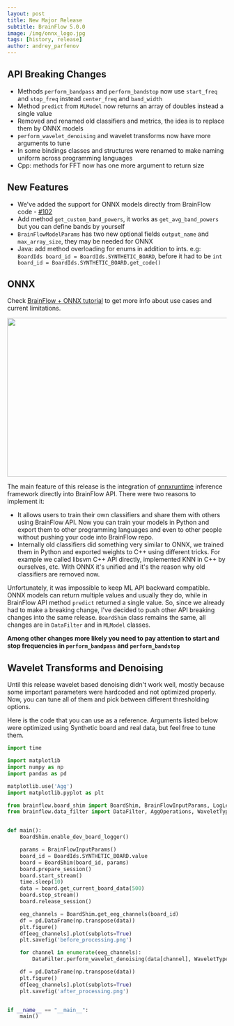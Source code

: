```yaml
---
layout: post
title: New Major Release
subtitle: BrainFlow 5.0.0
image: /img/onnx_logo.jpg
tags: [history, release]
author: andrey_parfenov
---
```


## API Breaking Changes

* Methods `perform_bandpass` and `perform_bandstop` now use `start_freq` and `stop_freq` instead `center_freq` and `band_width`
* Method `predict` from `MLModel` now returns an array of doubles instead a single value
* Removed and renamed old classifiers and metrics, the idea is to replace them by ONNX models
* `perform_wavelet_denoising` and wavelet transforms now have more arguments to tune
* In some bindings classes and structures were renamed to make naming uniform across programming languages
* Cpp: methods for FFT now has one more argument to return size

## New Features

* We've added the support for ONNX models directly from BrainFlow code - [#102](https://github.com/brainflow-dev/brainflow/issues/102)
* Add method `get_custom_band_powers`, it works as `get_avg_band_powers` but you can define bands by yourself
* `BrainFlowModelParams` has two new optional fields `output_name` and `max_array_size`, they may be needed for ONNX
* Java: add method overloading for enums in addition to ints. e.g: `BoardIds board_id = BoardIds.SYNTHETIC_BOARD`, before it had to be `int board_id = BoardIds.SYNTHETIC_BOARD.get_code()`


## ONNX

Check [BrainFlow + ONNX tutorial](https://brainflow.org/2022-09-09-onnx/) to get more info about use cases and current limitations.

<div style="text-align: center">
    <a href="https://github.com/microsoft/onnxruntime" title="onnxruntime" target="_blank" align="center">
        <img width="800" height="364" src="https://live.staticflickr.com/65535/52135104199_f931a023f1_c.jpg">
    </a>
</div>

The main feature of this release is the integration of [onnxruntime](https://github.com/microsoft/onnxruntime) inference framework directly into BrainFlow API. There were two reasons to implement it:

* It allows users to train their own classifiers and share them with others using BrainFlow API. Now you can train your models in Python and export them to other programming languages and even to other people without pushing your code into BrainFlow repo.
* Internally old classifiers did something very similar to ONNX, we trained them in Python and exported weights to C++ using different tricks. For example we called libsvm C++ API directly, implemented KNN in C++ by ourselves, etc. With ONNX it's unified and it's the reason why old classifiers are removed now.

Unfortunately, it was impossible to keep ML API backward compatible. ONNX models can return multiple values and usually they do, while in BrainFlow API method `predict` returned a single value. So, since we already had to make a breaking change, I've decided to push other API breaking changes into the same release. `BoardShim` class remains the same, all changes are in `DataFilter` and in `MLModel` classes.

**Among other changes more likely you need to pay attention to start and stop frequencies in `perform_bandpass` and `perform_bandstop`**

## Wavelet Transforms and Denoising

Until this release wavelet based denoising didn't work well, mostly because some important parameters were hardcoded and not optimized properly. Now, you can tune all of them and pick between different thresholding options.

Here is the code that you can use as a reference. Arguments listed below were optimized using Synthetic board and real data, but feel free to tune them.

```python
import time

import matplotlib
import numpy as np
import pandas as pd

matplotlib.use('Agg')
import matplotlib.pyplot as plt

from brainflow.board_shim import BoardShim, BrainFlowInputParams, LogLevels, BoardIds
from brainflow.data_filter import DataFilter, AggOperations, WaveletTypes, NoiseEstimationLevelTypes, WaveletExtensionTypes, ThresholdTypes, WaveletDenoisingTypes


def main():
    BoardShim.enable_dev_board_logger()

    params = BrainFlowInputParams()
    board_id = BoardIds.SYNTHETIC_BOARD.value
    board = BoardShim(board_id, params)
    board.prepare_session()
    board.start_stream()
    time.sleep(10)
    data = board.get_current_board_data(500)
    board.stop_stream()
    board.release_session()

    eeg_channels = BoardShim.get_eeg_channels(board_id)
    df = pd.DataFrame(np.transpose(data))
    plt.figure()
    df[eeg_channels].plot(subplots=True)
    plt.savefig('before_processing.png')

    for channel in enumerate(eeg_channels):
        DataFilter.perform_wavelet_denoising(data[channel], WaveletTypes.BIOR3_9, 3, WaveletDenoisingTypes.SURESHRINK, ThresholdTypes.HARD, WaveletExtensionTypes.SYMMETRIC, NoiseEstimationLevelTypes.FIRST_LEVEL)

    df = pd.DataFrame(np.transpose(data))
    plt.figure()
    df[eeg_channels].plot(subplots=True)
    plt.savefig('after_processing.png')


if __name__ == "__main__":
    main()


```
